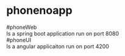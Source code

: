 # phonenoapp

#phoneWeb\
  Is a spring boot application run on port 8080\
#phoneUI\
  Is a angular applicaiton run on port 4200




